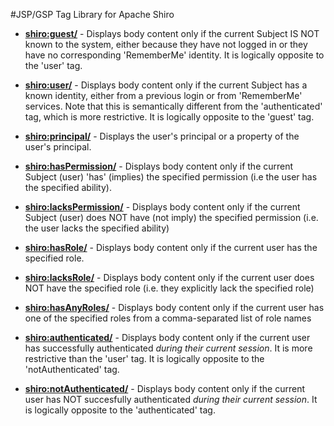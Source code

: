 <a name="JSPTagLibrary-JSP%2FGSPTagLibraryforApacheShiro"></a>
#JSP/GSP Tag Library for Apache Shiro

*   **<shiro:guest/>** - Displays body content only if the current Subject IS NOT known to the system, either because they have not logged in or they have no corresponding 'RememberMe' identity. It is logically opposite to the 'user' tag.

*   **<shiro:user/>** - Displays body content only if the current Subject has a known identity, either from a previous login or from 'RememberMe' services. Note that this is semantically different from the 'authenticated' tag, which is more restrictive. It is logically opposite to the 'guest' tag.

*   **<shiro:principal/>** - Displays the user's principal or a property of the user's principal.

*   **<shiro:hasPermission/>** - Displays body content only if the current Subject (user) 'has' (implies) the specified permission (i.e the user has the specified ability).

*   **<shiro:lacksPermission/>** - Displays body content only if the current Subject (user) does NOT have (not imply) the specified permission (i.e. the user lacks the specified ability)

*   **<shiro:hasRole/>** - Displays body content only if the current user has the specified role.

*   **<shiro:lacksRole/>** - Displays body content only if the current user does NOT have the specified role (i.e. they explicitly lack the specified role)

*   **<shiro:hasAnyRoles/>** - Displays body content only if the current user has one of the specified roles from a comma-separated list of role names

*   **<shiro:authenticated/>** - Displays body content only if the current user has successfully authenticated _during their current session_. It is more restrictive than the 'user' tag. It is logically opposite to the 'notAuthenticated' tag.

*   **<shiro:notAuthenticated/>** - Displays body content only if the current user has NOT succesfully authenticated _during their current session_. It is logically opposite to the 'authenticated' tag.
<input type="hidden" id="ghEditPage" value="jsp-tag-library.md"></input>
